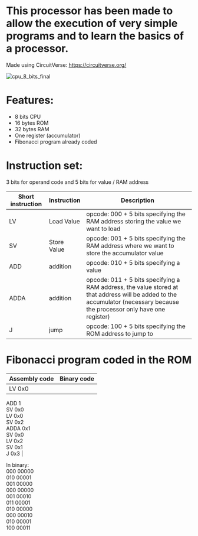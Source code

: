 # This processor has been made to allow the execution of very simple programs and to learn the basics of a processor.
Made using CircuitVerse: https://circuitverse.org/

![cpu_8_bits_final](https://github.com/SebHub7/8-bits-processor/assets/160337978/0079dfc3-871c-4e0d-a260-0a8dbb460fdd)


# Features:
  - 8 bits CPU
  - 16 bytes ROM
  - 32 bytes RAM
  - One register (accumulator)
  - Fibonacci program already coded

# Instruction set:
3 bits for operand code and 5 bits for value / RAM address

| Short instruction | Instruction | Description |
| --- | --- | --- |
| LV | Load Value | opcode: 000 + 5 bits specifying the RAM address storing the value we want to load |
| SV | Store Value | opcode: 001 + 5 bits specifying the RAM address where we want to store the accumulator value |
| ADD | addition | opcode: 010 + 5 bits specifying a value |
| ADDA | addition | opcode: 011 + 5 bits specifying a RAM address, the value stored at that address will be added to the accumulator (necessary because the processor only have one register) |
| J | jump | opcode: 100 + 5 bits specifying the ROM address to jump to |

# Fibonacci program coded in the ROM
| Assembly code | Binary code | 
| --- | --- |
| LV 0x0  
ADD 1  
SV 0x0  
LV 0x0  
SV 0x2  
ADDA 0x1  
SV 0x0  
LV 0x2  
SV 0x1  
J 0x3 |

In binary:  
000 00000  
010 00001  
001 00000  
000 00000  
001 00010  
011 00001  
010 00000  
000 00010  
010 00001  
100 00011  

